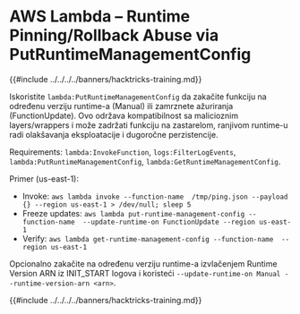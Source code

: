 # AWS Lambda – Runtime Pinning/Rollback Abuse via PutRuntimeManagementConfig

{{#include ../../../../banners/hacktricks-training.md}}

Iskoristite `lambda:PutRuntimeManagementConfig` da zakačite funkciju na određenu verziju runtime-a (Manual) ili zamrznete ažuriranja (FunctionUpdate). Ovo održava kompatibilnost sa malicioznim layers/wrappers i može zadržati funkciju na zastarelom, ranjivom runtime-u radi olakšavanja eksploatacije i dugoročne perzistencije.

Requirements: `lambda:InvokeFunction`, `logs:FilterLogEvents`, `lambda:PutRuntimeManagementConfig`, `lambda:GetRuntimeManagementConfig`.

Primer (us-east-1):
- Invoke: `aws lambda invoke --function-name  /tmp/ping.json --payload {} --region us-east-1 > /dev/null; sleep 5`
- Freeze updates: `aws lambda put-runtime-management-config --function-name  --update-runtime-on FunctionUpdate --region us-east-1`
- Verify: `aws lambda get-runtime-management-config --function-name  --region us-east-1`

Opcionalno zakačite na određenu verziju runtime-a izvlačenjem Runtime Version ARN iz INIT_START logova i koristeći `--update-runtime-on Manual --runtime-version-arn <arn>`.

{{#include ../../../../banners/hacktricks-training.md}}
